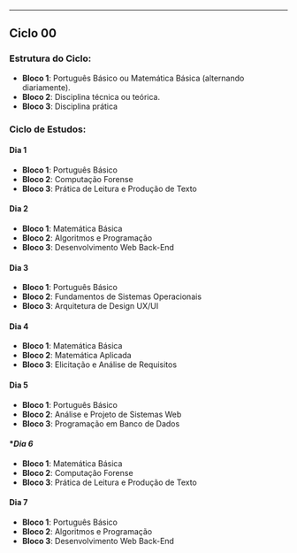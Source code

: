 
___
## Ciclo 00

### Estrutura do Ciclo:

- **Bloco 1**: Português Básico ou Matemática Básica (alternando diariamente).
- **Bloco 2**: Disciplina técnica ou teórica.
- **Bloco 3**: Disciplina prática
### Ciclo de Estudos:

#### **Dia 1**

- **Bloco 1**: Português Básico
- **Bloco 2**: Computação Forense
- **Bloco 3**: Prática de Leitura e Produção de Texto

#### **Dia 2**

- **Bloco 1**: Matemática Básica
- **Bloco 2**: Algoritmos e Programação
- **Bloco 3**: Desenvolvimento Web Back-End

#### **Dia 3**

- **Bloco 1**: Português Básico
- **Bloco 2**: Fundamentos de Sistemas Operacionais
- **Bloco 3**: Arquitetura de Design UX/UI
#### **Dia 4**

- **Bloco 1**: Matemática Básica
- **Bloco 2**: Matemática Aplicada
- **Bloco 3**: Elicitação e Análise de Requisitos
#### **Dia 5**

- **Bloco 1**: Português Básico
- **Bloco 2**: Análise e Projeto de Sistemas Web
- **Bloco 3**: Programação em Banco de Dados
#### **Dia 6*

- **Bloco 1**: Matemática Básica
- **Bloco 2**: Computação Forense
- **Bloco 3**: Prática de Leitura e Produção de Texto

#### **Dia 7**

- **Bloco 1**: Português Básico
- **Bloco 2**: Algoritmos e Programação
- **Bloco 3**: Desenvolvimento Web Back-End


